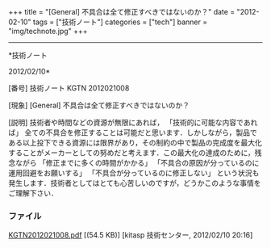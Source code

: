 ﻿+++
title = "[General] 不具合は全て修正すべきではないのか？"
date = "2012-02-10"
tags = ["技術ノート"]
categories = ["tech"]
banner = "img/technote.jpg"
+++

-----------------------------------------------------------------------------------------------------------------------------

*技術ノート

2012/02/10*


[番号]
技術ノート KGTN 2012021008

[現象]
[General] 不具合は全て修正すべきではないのか？

[説明]
技術者や時間などの資源が無限にあれば， 「技術的に可能な内容であれば」
全ての不具合を修正することは可能だと思います．しかしながら，製品である以上投下できる資源には限界があり，その制約の中で製品の完成度を最大化することがメーカーとしての努めだと考えます．この最大化の達成のために，残念ながら
「修正までに多くの時間がかかる」
「不具合の原因が分っているのに運用回避をお願いする」
「不具合が分っているのに修正しない」
という状況も発生します．技術者としてはとても心苦しいのですが，どうかこのような事情をご理解下さい．


### ファイル

 
 


[KGTN2012021008.pdf](http://techreport.kitasp.net/attachments/download/844/KGTN2012021008.pdf)
 [(54.5 KB)] [kitasp 技術センター, 2012/02/10
20:16]


 


 

